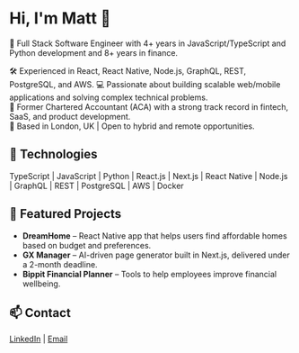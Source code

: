 # Hi, I'm Matt 👋

🚀 Full Stack Software Engineer with 4+ years in JavaScript/TypeScript and Python development and 8+ years in finance. 

🛠️ Experienced in React, React Native, Node.js, GraphQL, REST, PostgreSQL, and AWS. 
💻 Passionate about building scalable web/mobile applications and solving complex technical problems.  
💼 Former Chartered Accountant (ACA) with a strong track record in fintech, SaaS, and product development.  
📍 Based in London, UK | Open to hybrid and remote opportunities.

## 🔧 Technologies
TypeScript | JavaScript | Python | React.js | Next.js | React Native | Node.js | GraphQL | REST | PostgreSQL | AWS | Docker

## 📌 Featured Projects
- **DreamHome** – React Native app that helps users find affordable homes based on budget and preferences.  
- **GX Manager** – AI-driven page generator built in Next.js, delivered under a 2-month deadline.  
- **Bippit Financial Planner** – Tools to help employees improve financial wellbeing.

## 📫 Contact
[LinkedIn](https://www.linkedin.com/in/matthaddon) | [Email](mailto:matthaddon5@gmail.com)



<!--
**matt-haddon/matt-haddon** is a ✨ _special_ ✨ repository because its `README.md` (this file) appears on your GitHub profile.

Here are some ideas to get you started:

- 🔭 I’m currently working on ...

- 🌱 I’m currently learning ...
- 👯 I’m looking to collaborate on ...
- 🤔 I’m looking for help with ...
- 💬 Ask me about ...
- 📫 How to reach me: ...
- 😄 Pronouns: ...
- ⚡ Fun fact: ...
-->
